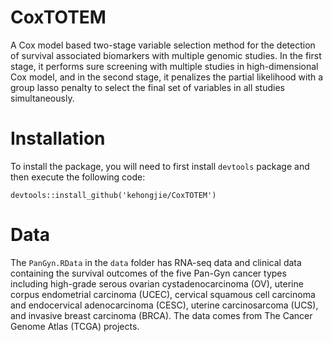 # CoxTOTEM
A Cox model based two-stage variable selection method for the detection of survival associated biomarkers with multiple genomic studies. In the first stage, it performs sure screening with multiple studies in high-dimensional Cox model, and in the second stage, it penalizes the partial likelihood with a group lasso penalty to select the final set of variables in all studies simultaneously. 

# Installation
To install the package, you will need to first install `devtools` package and then execute the following code: 
```
devtools::install_github('kehongjie/CoxTOTEM')
```

# Data
The `PanGyn.RData` in the `data` folder has RNA-seq data and clinical data containing the survival outcomes of the five Pan-Gyn cancer types including high-grade serous ovarian cystadenocarcinoma (OV), uterine corpus endometrial carcinoma (UCEC), cervical squamous cell carcinoma and endocervical adenocarcinoma (CESC), uterine carcinosarcoma (UCS), and invasive breast carcinoma (BRCA). The data comes from The Cancer Genome Atlas (TCGA) projects. 
